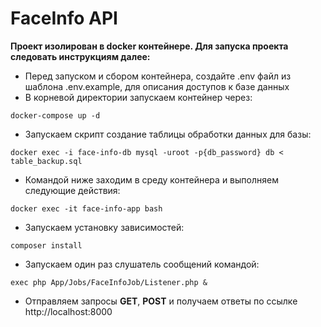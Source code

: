 # FaceInfo API

**Проект изолирован в docker контейнере. Для запуска проекта следовать инструкциям далее:**

- Перед запуском и сбором контейнера, создайте .env файл из шаблона .env.example, для описания доступов к базе данных
- В корневой директории запускаем контейнер через:
````
docker-compose up -d
````
- Запускаем скрипт создание таблицы обработки данных для базы:
````
docker exec -i face-info-db mysql -uroot -p{db_password} db < table_backup.sql
````
- Командой ниже заходим в среду контейнера и выполняем следующие действия:
````
docker exec -it face-info-app bash
````
- Запускаем установку зависимостей:
````
composer install
````
- Запускаем один раз слушатель сообщений командой:
````
exec php App/Jobs/FaceInfoJob/Listener.php &
````
- Отправляем запросы **GET**, **POST** и получаем ответы по ссылке http://localhost:8000
